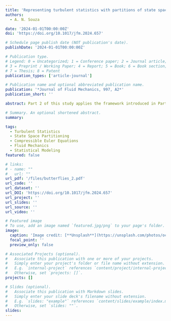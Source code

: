 ```yaml
---
title: 'Representing turbulent statistics with partitions of state space. Part 2. The compressible Euler equations'
authors:
  - A. N. Souza

date: '2024-01-01T00:00:00Z'
doi: 'https://doi.org/10.1017/jfm.2024.657'

# Schedule page publish date (NOT publication's date).
publishDate: '2024-01-01T00:00:00Z'

# Publication type.
# Legend: 0 = Uncategorized; 1 = Conference paper; 2 = Journal article;
# 3 = Preprint / Working Paper; 4 = Report; 5 = Book; 6 = Book section;
# 7 = Thesis; 8 = Patent
publication_types: ['article-journal']

# Publication name and optional abbreviated publication name.
publication: '*Journal of Fluid Mechanics, 997, A2*'
publication_short: ''

abstract: Part 2 of this study applies the framework introduced in Part 1 to the compressible Euler equations, focusing on the representation of turbulent statistics using partitions of the state space. The compressible Euler equations provide a challenging test case for this methodology, and the results demonstrate the effectiveness of state space partitioning in capturing key statistical features of turbulence in compressible flows. This approach offers new insights into the behavior of turbulent systems governed by the Euler equations.

# Summary. An optional shortened abstract.
summary: 

tags:
  - Turbulent Statistics
  - State Space Partitioning
  - Compressible Euler Equations
  - Fluid Mechanics
  - Statistical Modeling
featured: false

# links:
# - name: ""
#   url: ""
url_pdf: '/files/butterflies_2.pdf'
url_code: ''
url_dataset: ''
url_DOI: 'https://doi.org/10.1017/jfm.2024.657'
url_project: ''
url_slides: ''
url_source: ''
url_video: ''

# Featured image
# To use, add an image named `featured.jpg/png` to your page's folder.
image:
  caption: 'Image credit: [**Unsplash**](https://unsplash.com/photos/ocean)'
  focal_point: ''
  preview_only: false

# Associated Projects (optional).
#   Associate this publication with one or more of your projects.
#   Simply enter your project's folder or file name without extension.
#   E.g. `internal-project` references `content/project/internal-project/index.md`.
#   Otherwise, set `projects: []`.
projects: []

# Slides (optional).
#   Associate this publication with Markdown slides.
#   Simply enter your slide deck's filename without extension.
#   E.g. `slides: "example"` references `content/slides/example/index.md`.
#   Otherwise, set `slides: ""`.
slides:
---
```

